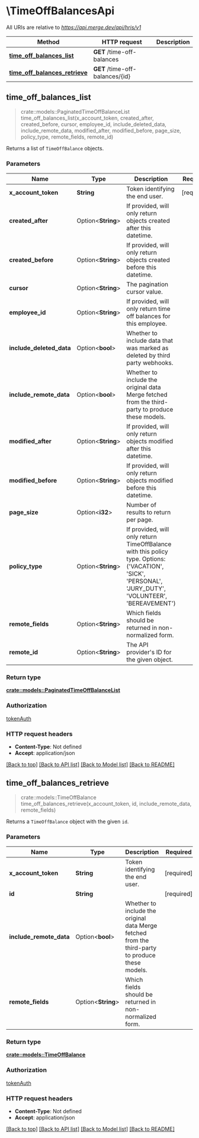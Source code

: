 # \TimeOffBalancesApi

All URIs are relative to *https://api.merge.dev/api/hris/v1*

Method | HTTP request | Description
------------- | ------------- | -------------
[**time_off_balances_list**](TimeOffBalancesApi.md#time_off_balances_list) | **GET** /time-off-balances | 
[**time_off_balances_retrieve**](TimeOffBalancesApi.md#time_off_balances_retrieve) | **GET** /time-off-balances/{id} | 



## time_off_balances_list

> crate::models::PaginatedTimeOffBalanceList time_off_balances_list(x_account_token, created_after, created_before, cursor, employee_id, include_deleted_data, include_remote_data, modified_after, modified_before, page_size, policy_type, remote_fields, remote_id)


Returns a list of `TimeOffBalance` objects.

### Parameters


Name | Type | Description  | Required | Notes
------------- | ------------- | ------------- | ------------- | -------------
**x_account_token** | **String** | Token identifying the end user. | [required] |
**created_after** | Option<**String**> | If provided, will only return objects created after this datetime. |  |
**created_before** | Option<**String**> | If provided, will only return objects created before this datetime. |  |
**cursor** | Option<**String**> | The pagination cursor value. |  |
**employee_id** | Option<**String**> | If provided, will only return time off balances for this employee. |  |
**include_deleted_data** | Option<**bool**> | Whether to include data that was marked as deleted by third party webhooks. |  |
**include_remote_data** | Option<**bool**> | Whether to include the original data Merge fetched from the third-party to produce these models. |  |
**modified_after** | Option<**String**> | If provided, will only return objects modified after this datetime. |  |
**modified_before** | Option<**String**> | If provided, will only return objects modified before this datetime. |  |
**page_size** | Option<**i32**> | Number of results to return per page. |  |
**policy_type** | Option<**String**> | If provided, will only return TimeOffBalance with this policy type. Options: ('VACATION', 'SICK', 'PERSONAL', 'JURY_DUTY', 'VOLUNTEER', 'BEREAVEMENT') |  |
**remote_fields** | Option<**String**> | Which fields should be returned in non-normalized form. |  |
**remote_id** | Option<**String**> | The API provider's ID for the given object. |  |

### Return type

[**crate::models::PaginatedTimeOffBalanceList**](PaginatedTimeOffBalanceList.md)

### Authorization

[tokenAuth](../README.md#tokenAuth)

### HTTP request headers

- **Content-Type**: Not defined
- **Accept**: application/json

[[Back to top]](#) [[Back to API list]](../README.md#documentation-for-api-endpoints) [[Back to Model list]](../README.md#documentation-for-models) [[Back to README]](../README.md)


## time_off_balances_retrieve

> crate::models::TimeOffBalance time_off_balances_retrieve(x_account_token, id, include_remote_data, remote_fields)


Returns a `TimeOffBalance` object with the given `id`.

### Parameters


Name | Type | Description  | Required | Notes
------------- | ------------- | ------------- | ------------- | -------------
**x_account_token** | **String** | Token identifying the end user. | [required] |
**id** | **String** |  | [required] |
**include_remote_data** | Option<**bool**> | Whether to include the original data Merge fetched from the third-party to produce these models. |  |
**remote_fields** | Option<**String**> | Which fields should be returned in non-normalized form. |  |

### Return type

[**crate::models::TimeOffBalance**](TimeOffBalance.md)

### Authorization

[tokenAuth](../README.md#tokenAuth)

### HTTP request headers

- **Content-Type**: Not defined
- **Accept**: application/json

[[Back to top]](#) [[Back to API list]](../README.md#documentation-for-api-endpoints) [[Back to Model list]](../README.md#documentation-for-models) [[Back to README]](../README.md)

